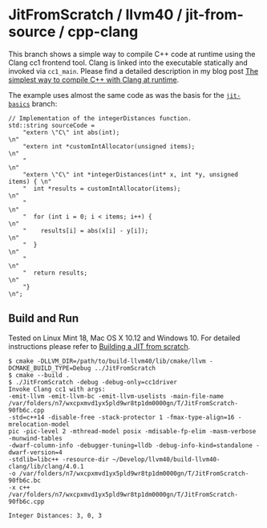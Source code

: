 # JitFromScratch / llvm40 / jit-from-source / cpp-clang

This branch shows a simple way to compile C++ code at runtime using the Clang cc1 frontend tool. Clang is linked into the executable statically and invoked via `cc1_main`. Please find a detailed description in my blog post [The simplest way to compile C++ with Clang at runtime](http://weliveindetail.github.io/blog/post/2017/07/25/compile-with-clang-at-runtime-simple.html).

The example uses almost the same code as was the basis for the [`jit-basics`](https://github.com/weliveindetail/JitFromScratch/tree/llvm40/jit-basics) branch:

```
// Implementation of the integerDistances function.
std::string sourceCode =
    "extern \"C\" int abs(int);                                           \n"
    "extern int *customIntAllocator(unsigned items);                      \n"
    "                                                                     \n"
    "extern \"C\" int *integerDistances(int* x, int *y, unsigned items) { \n"
    "  int *results = customIntAllocator(items);                          \n"
    "                                                                     \n"
    "  for (int i = 0; i < items; i++) {                                  \n"
    "    results[i] = abs(x[i] - y[i]);                                   \n"
    "  }                                                                  \n"
    "                                                                     \n"
    "  return results;                                                    \n"
    "}                                                                    \n";
```

## Build and Run

Tested on Linux Mint 18, Mac OS X 10.12 and Windows 10. For detailed instructions please refer to [Building a JIT from scratch](https://weliveindetail.github.io/blog/post/2017/07/18/building-a-jit-from-scratch.html).

```
$ cmake -DLLVM_DIR=/path/to/build-llvm40/lib/cmake/llvm -DCMAKE_BUILD_TYPE=Debug ../JitFromScratch
$ cmake --build .
$ ./JitFromScratch -debug -debug-only=cc1driver
Invoke Clang cc1 with args:
-emit-llvm -emit-llvm-bc -emit-llvm-uselists -main-file-name 
/var/folders/n7/wxcpxmvd1yx5pld9wr8tp1dm0000gn/T/JitFromScratch-90fb6c.cpp
-std=c++14 -disable-free -stack-protector 1 -fmax-type-align=16 -mrelocation-model 
pic -pic-level 2 -mthread-model posix -mdisable-fp-elim -masm-verbose -munwind-tables 
-dwarf-column-info -debugger-tuning=lldb -debug-info-kind=standalone -dwarf-version=4 
-stdlib=libc++ -resource-dir ~/Develop/llvm40/build-llvm40-clang/lib/clang/4.0.1
-o /var/folders/n7/wxcpxmvd1yx5pld9wr8tp1dm0000gn/T/JitFromScratch-90fb6c.bc 
-x c++ /var/folders/n7/wxcpxmvd1yx5pld9wr8tp1dm0000gn/T/JitFromScratch-90fb6c.cpp 

Integer Distances: 3, 0, 3
```
